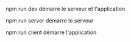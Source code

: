 npm run dev 
démarre le serveur et l'application

npm run server
démarre le serveur

npm run client
démarre l'application

